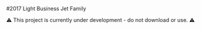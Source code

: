 #2017 Light Business Jet Family

:warning: This project is currently under development - do not download or use. :warning:
